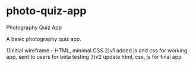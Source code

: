 # photo-quiz-app
Photography Quiz App

A basic photography quiz app.

1)Initial wireframe - HTML, minimal CSS
2)v1 added js and css for working app, sent to users for beta testing
3)v2 update html, css, js for final app
